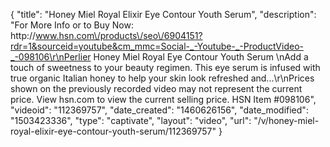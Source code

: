 {
    "title": "Honey Miel Royal Elixir Eye Contour Youth Serum",
    "description": "For More Info or to Buy Now: http:\/\/www.hsn.com\/products\/seo\/6904151?rdr=1&sourceid=youtube&cm_mmc=Social-_-Youtube-_-ProductVideo-_-098106\r\nPerlier Honey Miel Royal Eye Contour Youth Serum \nAdd a touch of sweetness to your beauty regimen. This eye serum is infused with true organic Italian honey to help your skin look refreshed and...\r\nPrices shown on the previously recorded video may not represent the current price.  View hsn.com to view the current selling price. HSN Item #098106",
    "videoid": "112369757",
    "date_created": "1460626156",
    "date_modified": "1503423336",
    "type": "captivate",
    "layout": "video",
    "url": "\/v\/honey-miel-royal-elixir-eye-contour-youth-serum\/112369757"
}